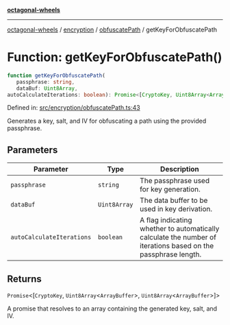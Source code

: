 [**octagonal-wheels**](../../../README.md)

***

[octagonal-wheels](../../../modules.md) / [encryption](../../README.md) / [obfuscatePath](../README.md) / getKeyForObfuscatePath

# Function: getKeyForObfuscatePath()

```ts
function getKeyForObfuscatePath(
   passphrase: string, 
   dataBuf: Uint8Array, 
autoCalculateIterations: boolean): Promise<[CryptoKey, Uint8Array<ArrayBuffer>, Uint8Array<ArrayBuffer>]>;
```

Defined in: [src/encryption/obfuscatePath.ts:43](https://github.com/vrtmrz/octagonal-wheels/blob/main/src/encryption/obfuscatePath.ts#L43)

Generates a key, salt, and IV for obfuscating a path using the provided passphrase.

## Parameters

| Parameter | Type | Description |
| ------ | ------ | ------ |
| `passphrase` | `string` | The passphrase used for key generation. |
| `dataBuf` | `Uint8Array` | The data buffer to be used in key derivation. |
| `autoCalculateIterations` | `boolean` | A flag indicating whether to automatically calculate the number of iterations based on the passphrase length. |

## Returns

`Promise`\<\[`CryptoKey`, `Uint8Array`\<`ArrayBuffer`\>, `Uint8Array`\<`ArrayBuffer`\>\]\>

A promise that resolves to an array containing the generated key, salt, and IV.
